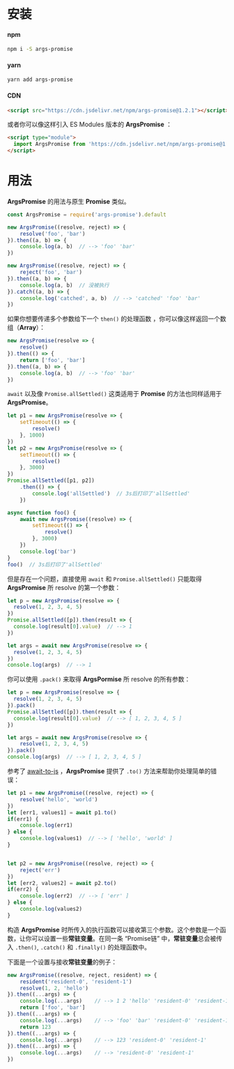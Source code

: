 # 安装

#### npm

```bash
npm i -S args-promise
```

#### yarn

```bash
yarn add args-promise
```



#### CDN

```html
<script src="https://cdn.jsdelivr.net/npm/args-promise@1.2.1"></script>
```

或者你可以像这样引入 ES Modules 版本的 **ArgsPromise** ：

```html
<script type="module">
  import ArgsPromise from 'https://cdn.jsdelivr.net/npm/args-promise@1.2.1/dist/ArgsPromise.esm.min.js'
</script>
```





# 用法

**ArgsPromise** 的用法与原生 **Promise** 类似。 

```javascript
const ArgsPromise = require('args-promise').default

new ArgsPromise((resolve, reject) => {
    resolve('foo', 'bar')
}).then((a, b) => {
    console.log(a, b)  // --> 'foo' 'bar'
})

new ArgsPromise((resolve, reject) => {
    reject('foo', 'bar')
}).then((a, b) => {
    console.log(a, b)  // 没被执行
}).catch((a, b) => {
    console.log('catched', a, b)  // --> 'catched' 'foo' 'bar'
})
```



如果你想要传递多个参数给下一个 `then()` 的处理函数 ，你可以像这样返回一个数组（**Array**）：

```javascript
new ArgsPromise(resolve => {
    resolve()
}).then(() => {
    return ['foo', 'bar']
}).then((a, b) => {
    console.log(a, b)  // --> 'foo' 'bar'
})
```



`await` 以及像 `Promise.allSettled()` 这类适用于 **Promise** 的方法也同样适用于 **ArgsPromise**。

```javascript
let p1 = new ArgsPromise(resolve => {
    setTimeout(() => {
        resolve()
    }, 1000)
})
let p2 = new ArgsPromise(resolve => {
    setTimeout(() => {
        resolve()
    }, 3000)
})
Promise.allSettled([p1, p2])
    .then(() => {
        console.log('allSettled')  // 3s后打印了'allSettled'
    })
```

```javascript
async function foo() {
    await new ArgsPromise((resolve) => {
        setTimeout(() => {
            resolve()
        }, 3000)
    })
    console.log('bar')
}
foo()  // 3s后打印了'allSettled'
```

但是存在一个问题，直接使用 `await`  和 `Promise.allSettled()` 只能取得 **ArgsPromise** 所 resolve 的第一个参数：

```javascript
let p = new ArgsPromise(resolve => {
  resolve(1, 2, 3, 4, 5)
})
Promise.allSettled([p]).then(result => {
  console.log(result[0].value)  // --> 1
})

let args = await new ArgsPromise(resolve => {
  resolve(1, 2, 3, 4, 5)
})
console.log(args)  // --> 1
```

你可以使用 `.pack()` 来取得 **ArgsPormise** 所 resolve 的所有参数：

```javascript
let p = new ArgsPromise(resolve => {
  resolve(1, 2, 3, 4, 5)
}).pack()
Promise.allSettled([p]).then(result => {
  console.log(result[0].value)  // --> [ 1, 2, 3, 4, 5 ]
})

let args = await new ArgsPromise(resolve => {
	resolve(1, 2, 3, 4, 5)
}).pack()
console.log(args)  // --> [ 1, 2, 3, 4, 5 ]
```



参考了 [await-to-js](https://www.npmjs.com/package/await-to-js) ，**ArgsPromise** 提供了 `.to()` 方法来帮助你处理简单的错误：

```javascript
let p1 = new ArgsPromise((resolve, reject) => {
	resolve('hello', 'world')
})
let [err1, values1] = await p1.to()
if(err1) {
	console.log(err1)
} else {
	console.log(values1)  // --> [ 'hello', 'world' ]
}


let p2 = new ArgsPromise((resolve, reject) => {
	reject('err')
})
let [err2, values2] = await p2.to()
if(err2) {
	console.log(err2)  // --> [ 'err' ]
} else {
	console.log(values2)
}
```



构造 **ArgsPromise** 时所传入的执行函数可以接收第三个参数。这个参数是一个函数，让你可以设置一些**常驻变量**。在同一条 “Promise链” 中，**常驻变量**总会被传入 `.then()`, `.catch()` 和 `.finally()` 的处理函数中。

下面是一个设置与接收**常驻变量**的例子：

```javascript
new ArgsPromise((resolve, reject, resident) => {
    resident('resident-0', 'resident-1')
    resolve(1, 2, 'hello')
}).then((...args) => {
    console.log(...args)    // --> 1 2 'hello' 'resident-0' 'resident-1'
    return ['foo', 'bar']
}).then((...args) => {
    console.log(...args)    // --> 'foo' 'bar' 'resident-0' 'resident-1'
    return 123
}).then((...args) => {
    console.log(...args)    // --> 123 'resident-0' 'resident-1'
}).then((...args) => {
    console.log(...args)    // --> 'resident-0' 'resident-1'
})
```

